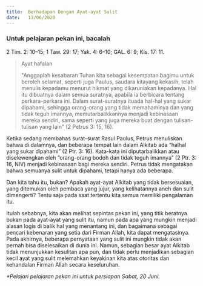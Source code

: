 ```yaml
---
title:  Berhadapan Dengan Ayat-ayat Sulit
date:   13/06/2020
---
```


### Untuk pelajaran pekan ini, bacalah
2 Tim. 2: 10–15; 1 Taw. 29: 17; Yak. 4: 6–10; GAL. 6: 9; Kis. 17: 11. 
> <p>Ayat hafalan</p>
> "Anggaplah kesabaran Tuhan kita sebagai kesempatan bagimu untuk beroleh selamat, seperti juga Paulus, saudara kitayang kekasih, telah menulis kepadamu menurut hikmat yang dikaruniakan kepadanya. Hal itu dibuatnya dalam semua suratnya, apabila ia berbicara tentang perkara-perkara ini. Dalam surat-suratnya ituada hal-hal yang sukar dipahami, sehingga orang-orang yang tidak memahaminya dan yang tidak teguh imannya, memutarbalikkannya menjadi kebinasaan mereka sendiri, sama seperti yang juga mereka buat dengan tulisan-tulisan yang lain" (2 Petrus 3: 15, 16). 

Ketika sedang membahas surat-surat Rasul Paulus, Petrus menuliskan bahwa di dalamnya, dan beberapa tempat lain dalam Alkitab ada “halhal yang sukar dipahami” (2 Ptr. 3: 16). Kata-kata ini diputarbalikkan atau diselewengkan oleh “orang-orang bodoh dan tidak teguh imannya” (2 Ptr. 3: 16, NIV) menjadi kebinasaan bagi mereka sendiri. Petrus tidak mengatakan bahwa semuanya sulit untuk dipahami, tetapi hanya ada beberapa. 

Dan kita tahu itu, bukan? Apakah ayat-ayat Alkitab yang tidak bersesuaian, yang ditemukan oleh pembaca yang jujur, yang kelihatannya aneh dan sulit dimengerti? Tentu saja pada saat tertentu kita semua memiliki pengalaman itu. 

Itulah sebabnya, kita akan melihat sepintas pekan ini, yang titik beratnya bukan pada ayat-ayat yang sulit itu, namun pada apa yang mungkin menjadi alasan logis di balik hal yang menantang ini, dan bagaimana sebagai pencari kebenaran yang setia dari Firman Allah, kita dapat mengatasinya. Pada akhirnya, beberapa pernyataan yang sulit ini mungkin tidak akan pernah bisa diselesaikan di dunia ini. Namun, sebagian besar ayat Alkitab tidak menunjukkan kesulitan apa pun, dan tidak perlu menjadikan sebagian kecil ayat yang sulit melemahkan keyakinan kita atas otoritas dan kehandalan Firman Allah secara keseluruhan. 

_*Pelajari pelajaran pekan ini untuk persiapan Sabat, 20 Juni._